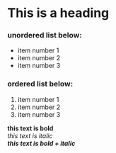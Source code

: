 # This is a heading
### unordered list below:
- item number 1
- item number 2
- item number 3
### ordered list below:
1. item number 1
2. item number 2
3. item number 3

**this text is bold**\
*this text is italic*\
***this text is bold + italic***
